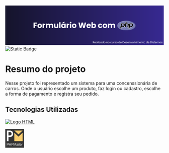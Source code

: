 <img src='formulario-loja/img/download-php.png' alt="Título README"></img>
![Static Badge](https://img.shields.io/badge/STATUS-FINALIZADO-%23291f6c)

<h1>Resumo do projeto</h1>

<p>Nesse projeto foi representado um sistema para uma concenssionária de carros. Onde o usuário escolhe um produto, faz login ou cadastro, escolhe a forma de pagamento e registra seu pedido.</p>

<h2>Tecnologias Utilizadas</h2>

<a href="https://pt.wikipedia.org/wiki/HTML5" target="_blank"><img width='60px' src="https://cdn.jsdelivr.net/gh/devicons/devicon/icons/html5/html5-original.svg" alt="Logo HTML"></img></a>

<a href="https://github.com/PHPMailer/PHPMailer" target="_blank"><img width='60px' src="formulario-loja/img/phpmailer.png" alt="Logo PHPMailer"></img></a>



